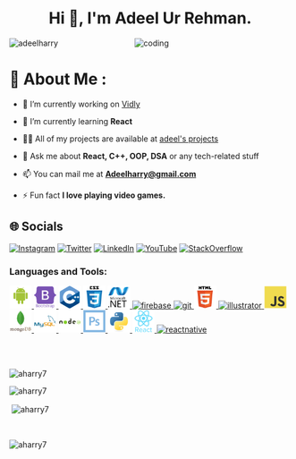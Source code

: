 <h1 align="center">Hi 👋, I'm Adeel Ur Rehman.</h1>

<img align="right" alt="coding" width="280" src="https://cdn.dribbble.com/users/1162077/screenshots/3848914/programmer.gif">

<p align="left"> <img src="https://komarev.com/ghpvc/?username=aharry7&label=Views&color=blue&style=plastic&style=for-the-badge" alt="adeelharry" /> </p>




# 💫 About Me :
- 🔭 I’m currently working on [Vidly](https://github.com/AHarry7/Movies_React.js)

- 🌱 I’m currently learning **React**

- 👨‍💻 All of my projects are available at [adeel's projects](https://github.com/AHarry7?tab=repositories)

- 💬 Ask me about **React, C++, OOP, DSA** or any tech-related stuff

- 📫 You can mail me at **Adeelharry@gmail.com**

- ⚡ Fun fact **I love playing video games.**


## 🌐 Socials

[![Instagram](https://img.shields.io/badge/Instagram-E4405F?style=for-the-badge&logo=instagram&logoColor=white)](https://instagram.com/adeelharry)
[![Twitter](https://img.shields.io/twitter/follow/adeelharry?logo=Twitter&style=for-the-badge)](https://twitter.com/adeelharry)
[![LinkedIn](https://img.shields.io/badge/LinkedIn-0077B5?style=for-the-badge&logo=linkedin&logoColor=white)](https://linkedin.com/in/adeelharry)
[![YouTube](https://img.shields.io/badge/YouTube-FF0000?style=for-the-badge&logo=youtube&logoColor=white)](https://www.youtube.com/channel/UCZvCIzhpIyIho3hF2pKOGHA)
[![StackOverflow](https://img.shields.io/badge/StackOverflow-FF4500?style=for-the-badge&logo=stackoverflow&logoColor=white)](https://stackoverflow.com/users/19588950/adeel-harry)
</p>

<h3 align="left">Languages and Tools:</h3>
<p align="left"> <a href="https://developer.android.com" target="_blank" rel="noreferrer"> <img src="https://raw.githubusercontent.com/devicons/devicon/master/icons/android/android-original-wordmark.svg" alt="android" width="40" height="40"/> </a> <a href="https://getbootstrap.com" target="_blank" rel="noreferrer"> <img src="https://raw.githubusercontent.com/devicons/devicon/master/icons/bootstrap/bootstrap-plain-wordmark.svg" alt="bootstrap" width="40" height="40"/> </a> <a href="https://www.w3schools.com/cpp/" target="_blank" rel="noreferrer"> <img src="https://raw.githubusercontent.com/devicons/devicon/master/icons/cplusplus/cplusplus-original.svg" alt="cplusplus" width="40" height="40"/> </a> <a href="https://www.w3schools.com/css/" target="_blank" rel="noreferrer"> <img src="https://raw.githubusercontent.com/devicons/devicon/master/icons/css3/css3-original-wordmark.svg" alt="css3" width="40" height="40"/> </a> <a href="https://dotnet.microsoft.com/" target="_blank" rel="noreferrer"> <img src="https://raw.githubusercontent.com/devicons/devicon/master/icons/dot-net/dot-net-original-wordmark.svg" alt="dotnet" width="40" height="40"/> </a> <a href="https://firebase.google.com/" target="_blank" rel="noreferrer"> <img src="https://www.vectorlogo.zone/logos/firebase/firebase-icon.svg" alt="firebase" width="40" height="40"/> </a> <a href="https://git-scm.com/" target="_blank" rel="noreferrer"> <img src="https://www.vectorlogo.zone/logos/git-scm/git-scm-icon.svg" alt="git" width="40" height="40"/> </a> <a href="https://www.w3.org/html/" target="_blank" rel="noreferrer"> <img src="https://raw.githubusercontent.com/devicons/devicon/master/icons/html5/html5-original-wordmark.svg" alt="html5" width="40" height="40"/> </a> <a href="https://www.adobe.com/in/products/illustrator.html" target="_blank" rel="noreferrer"> <img src="https://www.vectorlogo.zone/logos/adobe_illustrator/adobe_illustrator-icon.svg" alt="illustrator" width="40" height="40"/> </a> <a href="https://developer.mozilla.org/en-US/docs/Web/JavaScript" target="_blank" rel="noreferrer"> <img src="https://raw.githubusercontent.com/devicons/devicon/master/icons/javascript/javascript-original.svg" alt="javascript" width="40" height="40"/> </a> <a href="https://www.mongodb.com/" target="_blank" rel="noreferrer"> <img src="https://raw.githubusercontent.com/devicons/devicon/master/icons/mongodb/mongodb-original-wordmark.svg" alt="mongodb" width="40" height="40"/> </a> <a href="https://www.mysql.com/" target="_blank" rel="noreferrer"> <img src="https://raw.githubusercontent.com/devicons/devicon/master/icons/mysql/mysql-original-wordmark.svg" alt="mysql" width="40" height="40"/> </a> <a href="https://nodejs.org" target="_blank" rel="noreferrer"> <img src="https://raw.githubusercontent.com/devicons/devicon/master/icons/nodejs/nodejs-original-wordmark.svg" alt="nodejs" width="40" height="40"/> </a> <a href="https://www.photoshop.com/en" target="_blank" rel="noreferrer"> <img src="https://raw.githubusercontent.com/devicons/devicon/master/icons/photoshop/photoshop-line.svg" alt="photoshop" width="40" height="40"/> </a> <a href="https://www.python.org" target="_blank" rel="noreferrer"> <img src="https://raw.githubusercontent.com/devicons/devicon/master/icons/python/python-original.svg" alt="python" width="40" height="40"/> </a> <a href="https://reactjs.org/" target="_blank" rel="noreferrer"> <img src="https://raw.githubusercontent.com/devicons/devicon/master/icons/react/react-original-wordmark.svg" alt="react" width="40" height="40"/> </a> <a href="https://reactnative.dev/" target="_blank" rel="noreferrer"> <img src="https://reactnative.dev/img/header_logo.svg" alt="reactnative" width="40" height="40"/> </a> </p>

<br>
<br>
<p align="left"> <img src="https://komarev.com/ghpvc/?username=aharry7&label=Profile%20views&color=0e75b6&style=flat" alt="aharry7" /> </p>
<p><img align="left" src="https://github-readme-stats.vercel.app/api/top-langs?username=aharry7&show_icons=true&locale=en&layout=compact" alt="aharry7" /></p>

<br/>

<p>&nbsp;<img align="center" src="https://github-readme-stats.vercel.app/api?username=aharry7&show_icons=true&locale=en" alt="aharry7" /></p>

<br/>

<p><img align="center" src="https://github-readme-streak-stats.herokuapp.com/?user=aharry7&" alt="aharry7" /></p>

